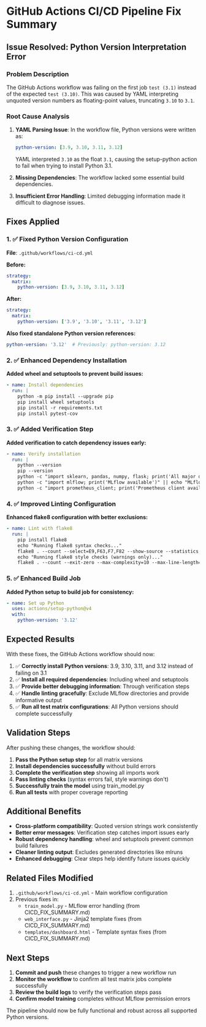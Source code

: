 # GitHub Actions CI/CD Pipeline Fix Summary

## Issue Resolved: Python Version Interpretation Error

### Problem Description
The GitHub Actions workflow was failing on the first job `test (3.1)` instead of the expected `test (3.10)`. This was caused by YAML interpreting unquoted version numbers as floating-point values, truncating `3.10` to `3.1`.

### Root Cause Analysis
1. **YAML Parsing Issue**: In the workflow file, Python versions were written as:
   ```yaml
   python-version: [3.9, 3.10, 3.11, 3.12]
   ```
   YAML interpreted `3.10` as the float `3.1`, causing the setup-python action to fail when trying to install Python 3.1.

2. **Missing Dependencies**: The workflow lacked some essential build dependencies.

3. **Insufficient Error Handling**: Limited debugging information made it difficult to diagnose issues.

## Fixes Applied

### 1. ✅ Fixed Python Version Configuration
**File**: `.github/workflows/ci-cd.yml`

**Before:**
```yaml
strategy:
  matrix:
    python-version: [3.9, 3.10, 3.11, 3.12]
```

**After:**
```yaml
strategy:
  matrix:
    python-version: ['3.9', '3.10', '3.11', '3.12']
```

**Also fixed standalone Python version references:**
```yaml
python-version: '3.12'  # Previously: python-version: 3.12
```

### 2. ✅ Enhanced Dependency Installation
**Added wheel and setuptools to prevent build issues:**
```yaml
- name: Install dependencies
  run: |
    python -m pip install --upgrade pip
    pip install wheel setuptools
    pip install -r requirements.txt
    pip install pytest-cov
```

### 3. ✅ Added Verification Step
**Added verification to catch dependency issues early:**
```yaml
- name: Verify installation
  run: |
    python --version
    pip --version
    python -c "import sklearn, pandas, numpy, flask; print('All major dependencies imported successfully')"
    python -c "import mlflow; print('MLflow available')" || echo "MLflow not available (expected in CI)"
    python -c "import prometheus_client; print('Prometheus client available')" || echo "Prometheus client not available (expected in CI)"
```

### 4. ✅ Improved Linting Configuration
**Enhanced flake8 configuration with better exclusions:**
```yaml
- name: Lint with flake8
  run: |
    pip install flake8
    echo "Running flake8 syntax checks..."
    flake8 . --count --select=E9,F63,F7,F82 --show-source --statistics --exclude=mlruns,__pycache__,.git
    echo "Running flake8 style checks (warnings only)..."
    flake8 . --count --exit-zero --max-complexity=10 --max-line-length=127 --statistics --exclude=mlruns,__pycache__,.git
```

### 5. ✅ Enhanced Build Job
**Added Python setup to build job for consistency:**
```yaml
- name: Set up Python
  uses: actions/setup-python@v4
  with:
    python-version: '3.12'
```

## Expected Results

With these fixes, the GitHub Actions workflow should now:

1. ✅ **Correctly install Python versions**: 3.9, 3.10, 3.11, and 3.12 instead of failing on 3.1
2. ✅ **Install all required dependencies**: Including wheel and setuptools
3. ✅ **Provide better debugging information**: Through verification steps
4. ✅ **Handle linting gracefully**: Exclude MLflow directories and provide informative output
5. ✅ **Run all test matrix configurations**: All Python versions should complete successfully

## Validation Steps

After pushing these changes, the workflow should:

1. **Pass the Python setup step** for all matrix versions
2. **Install dependencies successfully** without build errors
3. **Complete the verification step** showing all imports work
4. **Pass linting checks** (syntax errors fail, style warnings don't)
5. **Successfully train the model** using train_model.py
6. **Run all tests** with proper coverage reporting

## Additional Benefits

- **Cross-platform compatibility**: Quoted version strings work consistently
- **Better error messages**: Verification step catches import issues early
- **Robust dependency handling**: wheel and setuptools prevent common build failures
- **Cleaner linting output**: Excludes generated directories like mlruns
- **Enhanced debugging**: Clear steps help identify future issues quickly

## Related Files Modified

1. `.github/workflows/ci-cd.yml` - Main workflow configuration
2. Previous fixes in:
   - `train_model.py` - MLflow error handling (from CICD_FIX_SUMMARY.md)
   - `web_interface.py` - Jinja2 template fixes (from CICD_FIX_SUMMARY.md)
   - `templates/dashboard.html` - Template syntax fixes (from CICD_FIX_SUMMARY.md)

## Next Steps

1. **Commit and push** these changes to trigger a new workflow run
2. **Monitor the workflow** to confirm all test matrix jobs complete successfully
3. **Review the build logs** to verify the verification steps pass
4. **Confirm model training** completes without MLflow permission errors

The pipeline should now be fully functional and robust across all supported Python versions.